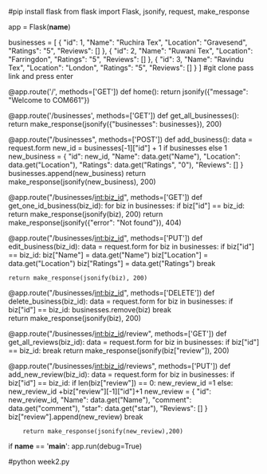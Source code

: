  #pip  install flask
from flask import Flask, jsonify, request, make_response

app = Flask(__name__)

businesses = [
    {
        "id": 1,
        "Name": "Ruchira Tex",
        "Location": "Gravesend",
        "Ratings": "5",
        "Reviews": []
    },
    {
        "id": 2,
        "Name": "Ruwani Tex",
        "Location": "Farringdon",
        "Ratings": "5",
        "Reviews": []
    },
    {
        "id": 3,
        "Name": "Ravindu Tex",
        "Location": "London",
        "Ratings": "5",
        "Reviews": []
    }
]
#git clone pass link and press enter



@app.route('/', methods=['GET'])
def home():
    return jsonify({"message": "Welcome to COM661"})

@app.route('/businesses', methods=['GET'])
def get_all_businesses():
    return make_response(jsonify({"businesses": businesses}), 200)

@app.route("/businesses", methods=['POST'])
def add_business():
    data = request.form
    new_id = businesses[-1]["id"] + 1 if businesses else 1
    new_business = {
        "id": new_id,
        "Name": data.get("Name"),
        "Location": data.get("Location"),
        "Ratings": data.get("Ratings", "0"),
        "Reviews": []
    }
    businesses.append(new_business)
    return make_response(jsonify(new_business), 200)

@app.route("/businesses/<int:biz_id>", methods=['GET'])
def get_one_id_business(biz_id):
    for biz in businesses:
        if biz["id"] == biz_id:
            return make_response(jsonify(biz), 200)
    return make_response(jsonify({"error": "Not found"}), 404)

@app.route("/businesses/<int:biz_id>", methods=['PUT'])
def edit_business(biz_id):
    data = request.form
    for biz in businesses:
        if biz["id"] == biz_id:
            biz["Name"] = data.get("Name")
            biz["Location"] = data.get("Location")
            biz["Ratings"] = data.get("Ratings")
            break
            
    return make_response(jsonify(biz), 200)
    
@app.route("/businesses/<int:biz_id>", methods=['DELETE'])
def delete_business(biz_id):
    data = request.form
    for biz in businesses:
        if biz["id"] == biz_id:
          businesses.remove(biz)
          break    
    return make_response(jsonify(biz), 200)



@app.route("/businesses/<int:biz_id>/review", methods=['GET']) 
def get_all_reviews(biz_id):
    data = request.form
    for biz in businesses:
        if biz["id"] == biz_id:
          break
        return make_response(jsonify(biz["review"]), 200)


@app.route("/businesses/<int:biz_id>/reviews", methods=['PUT'])
def add_new_review(biz_id):
    data = request.form
    for biz in businesses:
        if biz["id"] == biz_id:
            if len(biz["review"]) == 0:
                new_review_id =1
            else:
                new_review_id +biz["review"][-1]["id"]+1
            new_review = {
                "id": new_review_id,
                 "Name": data.get("Name"),
                 "comment": data.get("comment"),
                 "star": data.get("star"),
                 "Reviews": []
            }
            biz["review"].append(new_review)
            break
   
        return make_response(jsonify(new_review),200)

if __name__ == '__main__':
    app.run(debug=True)


#python week2.py
